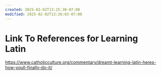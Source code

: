 ```yaml
---
created: 2025-02-02T13:25:30-07:00
modified: 2025-02-02T13:26:03-07:00
---
```


# Link To References for Learning Latin

https://www.catholicculture.org/commentary/dreamt-learning-latin-heres-how-youll-finally-do-it/
